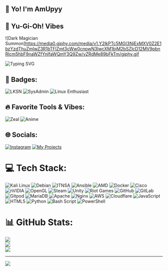 ## 👋 Yo! I'm AmUpyy

## 🧙 Yu-Gi-Oh! Vibes
![Dark Magician Summon]https://media0.giphy.com/media/v1.Y2lkPTc5MGI3NjExMXV0Z2E1bzYzdThuZmIwZ3R1bTFlZmt3cWw0cnpwN3lwcXM1bjM2bSZlcD12MV9pbnRlcm5hbF9naWZfYnlfaWQmY3Q9Zw/vZRdMe89bFkTm/giphy.gif


![Typing SVG](https://readme-typing-svg.herokuapp.com?font=Fira+Code&size=24&duration=3000&pause=1000&color=00FFD5&center=true&vCenter=true&width=600&lines=ITNSA+•+Debian+•+Ansible+•+Kali+Linux)

## 🏅 Badges:
![LKSN](https://img.shields.io/badge/LKSN-2025-blueviolet?style=for-the-badge)
![SysAdmin](https://img.shields.io/badge/SysAdmin-%23009639?style=for-the-badge&logo=linux&logoColor=white)
![Linux Enthusiast](https://img.shields.io/badge/Linux%20Enthusiast-%23FCC624.svg?style=for-the-badge&logo=linux&logoColor=black)

## 🔥 Favorite Tools & Vibes:
![Zeal](https://img.shields.io/badge/Zeal-Docs-orange?style=for-the-badge&logo=readthedocs&logoColor=white)
![Anime](https://img.shields.io/badge/Fav%20Anime-YuGiOh!-red?style=for-the-badge&logo=television&logoColor=white)

## 🌐 Socials:
[![Instagram](https://img.shields.io/badge/Instagram-%23E4405F.svg?logo=Instagram&logoColor=white)](https://instagram.com/luthpipp) 
[![My Projects](https://img.shields.io/badge/My%20Projects-%230A66C2.svg?style=for-the-badge&logo=github&logoColor=white)](https://github.com/AmUpyy?tab=repositories)

# 💻 Tech Stack:
![Kali Linux](https://img.shields.io/badge/Kali%20Linux-557C94.svg?style=for-the-badge&logo=kalilinux&logoColor=white)
![Debian](https://img.shields.io/badge/Debian-A81D33.svg?style=for-the-badge&logo=debian&logoColor=white)
![ITNSA](https://img.shields.io/badge/ITNSA-%23007ACC.svg?style=for-the-badge&logo=gnu-linux&logoColor=white)
![Ansible](https://img.shields.io/badge/ansible-%231A1918.svg?style=for-the-badge&logo=ansible&logoColor=white)
![AMD](https://img.shields.io/badge/AMD-%23000000.svg?style=for-the-badge&logo=amd&logoColor=white)
![Docker](https://img.shields.io/badge/docker-%230db7ed.svg?style=for-the-badge&logo=docker&logoColor=white)
![Cisco](https://img.shields.io/badge/cisco-%23049fd9.svg?style=for-the-badge&logo=cisco&logoColor=black)
![nVIDIA](https://img.shields.io/badge/nVIDIA-%2376B900.svg?style=for-the-badge&logo=nVIDIA&logoColor=white)
![OpenGL](https://img.shields.io/badge/OpenGL-white?logo=OpenGL&style=for-the-badge)
![Steam](https://img.shields.io/badge/steam-%23000000.svg?style=for-the-badge&logo=steam&logoColor=white)
![Unity](https://img.shields.io/badge/unity-%23000000.svg?style=for-the-badge&logo=unity&logoColor=white)
![Riot Games](https://img.shields.io/badge/riotgames-D32936.svg?style=for-the-badge&logo=riotgames&logoColor=white)
![GitHub](https://img.shields.io/badge/github-%23121011.svg?style=for-the-badge&logo=github&logoColor=white)
![GitLab](https://img.shields.io/badge/gitlab-%23181717.svg?style=for-the-badge&logo=gitlab&logoColor=white)
![Gitpod](https://img.shields.io/badge/gitpod-f06611.svg?style=for-the-badge&logo=gitpod&logoColor=white)
![MariaDB](https://img.shields.io/badge/MariaDB-003545?style=for-the-badge&logo=mariadb&logoColor=white)
![Apache](https://img.shields.io/badge/apache-%23D42029.svg?style=for-the-badge&logo=apache&logoColor=white)
![Nginx](https://img.shields.io/badge/nginx-%23009639.svg?style=for-the-badge&logo=nginx&logoColor=white)
![AWS](https://img.shields.io/badge/AWS-%23FF9900.svg?style=for-the-badge&logo=amazon-aws&logoColor=white)
![Cloudflare](https://img.shields.io/badge/Cloudflare-F38020?style=for-the-badge&logo=Cloudflare&logoColor=white)
![JavaScript](https://img.shields.io/badge/javascript-%23323330.svg?style=for-the-badge&logo=javascript&logoColor=%23F7DF1E)
![HTML5](https://img.shields.io/badge/html5-%23E34F26.svg?style=for-the-badge&logo=html5&logoColor=white)
![Python](https://img.shields.io/badge/python-3670A0?style=for-the-badge&logo=python&logoColor=ffdd54)
![Bash Script](https://img.shields.io/badge/bash_script-%23121011.svg?style=for-the-badge&logo=gnu-bash&logoColor=white)
![PowerShell](https://img.shields.io/badge/PowerShell-%235391FE.svg?style=for-the-badge&logo=powershell&logoColor=white)

# 📊 GitHub Stats:
![](https://github-readme-stats.vercel.app/api?username=AmUpyy&theme=dark&hide_border=false&include_all_commits=false&count_private=false)<br/>
![](https://nirzak-streak-stats.vercel.app/?user=AmUpyy&theme=dark&hide_border=false)<br/>
![](https://github-readme-stats.vercel.app/api/top-langs/?username=AmUpyy&theme=dark&hide_border=false&include_all_commits=false&count_private=false&layout=compact)

---
[![](https://visitcount.itsvg.in/api?id=AmUpyy&icon=0&color=0)](https://visitcount.itsvg.in)

<!-- Proudly created with GPRM ( https://gprm.itsvg.in ) -->

